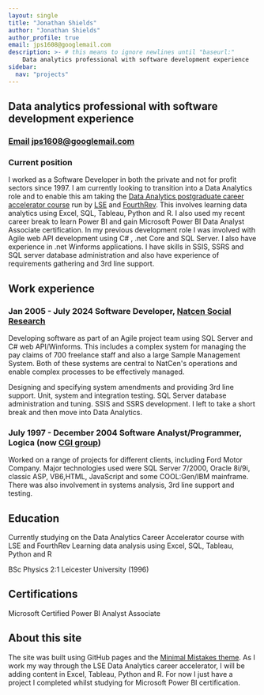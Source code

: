 ```yaml
---
layout: single
title: "Jonathan Shields"
author: "Jonathan Shields"
author_profile: true
email: jps1608@googlemail.com
description: >- # this means to ignore newlines until "baseurl:"
    Data analytics professional with software development experience
sidebar:
  nav: "projects"
---
```


## Data analytics professional with software development experience
### [Email](mailto:jps1608@googlemail.com) jps1608@googlemail.com
### Current position
I worked as a Software Developer in both the private and not for profit sectors since 1997. I am currently looking to transition into a Data Analytics role and to enable this am taking the <a href="https://www.lse.ac.uk/study-at-lse/online-learning/courses/data-analytics">Data Analytics postgraduate career accelerator course</a> run by  <a href="https://www.lse.ac.uk/">LSE</a> and <a href="https://fourthrev.com/">FourthRev</a>. This involves learning data analytics using Excel, SQL, Tableau, Python and R. I also used my recent career break to learn Power BI and gain Microsoft Power BI Data Analyst Associate certification.
In my previous development role I was involved with Agile web API development using C# , .net Core and SQL Server. I also have experience in .net Winforms applications. 
I have skills in SSIS, SSRS and SQL server database administration and also have experience of requirements gathering and 3rd line support.

## Work experience

### Jan 2005 - July 2024 Software Developer, <a href="https://natcen.ac.uk/">Natcen Social Research</a>

Developing software as part of an Agile project team using SQL Server and C# web API/Winforms. This includes a complex system for managing the pay claims of 700 freelance staff and also a large Sample Management System. Both of these systems are central to NatCen's operations and enable complex processes to be effectively managed.

Designing and specifying system amendments and providing 3rd line support. Unit, system and integration testing. SQL Server database administration and tuning. SSIS and SSRS development. I left to take a short break and then move into Data Analytics.

### July 1997 - December 2004 Software Analyst/Programmer, Logica (now <a href="https://www.cgi.com/uk/en-gb">CGI group</a>)

Worked on a range of projects for different clients, including Ford Motor Company. Major technologies used were SQL Server 7/2000, Oracle 8i/9i, classic ASP, VB6,HTML, JavaScript and some COOL:Gen/IBM mainframe. 
There was also involvement in systems analysis, 3rd line support and testing.

## Education
Currently studying on the Data Analytics Career Accelerator course with LSE and FourthRev
Learning data analysis using Excel, SQL, Tableau, Python and R

BSc Physics 2:1 Leicester University (1996)

## Certifications
Microsoft Certified Power BI Analyst Associate

## About this site

The site was built using GitHub pages and the <a href="https://mmistakes.github.io/minimal-mistakes/">Minimal Mistakes theme</a>.  As I work my way through the LSE Data Analytics career accelerator, I will be adding content in Excel, Tableau, Python and R.  For now I just have a project I completed whilst studying for Microsoft Power BI certification.
